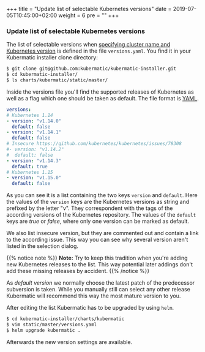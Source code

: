 +++
title = "Update list of selectable Kubernetes versions"
date = 2019-07-05T10:45:00+02:00
weight = 6
pre = "<b></b>"
+++

### Update list of selectable Kubernetes versions

The list of selectable versions when [specifying cluster name and Kubernetes version](/getting_started/create_cluster/#step-2-specify-the-cluster-name-and-kubernetes-version) is defined in the file
`versions.yaml`. You find it in your Kubermatic installer clone directory:

```bash
$ git clone git@github.com:kubermatic/kubermatic-installer.git
$ cd kubermatic-installer/
$ ls charts/kubermatic/static/master/
```

Inside the versions file you'll find the supported releases of Kubernetes as well as a flag which one
should be taken as default. The file format is [YAML](https://yaml.org).

```yaml
versions:
# Kubernetes 1.14
- version: "v1.14.0"
  default: false
- version: "v1.14.1"
  default: false
# Insecure https://github.com/kubernetes/kubernetes/issues/78308
#- version: "v1.14.2"
#  default: false
- version: "v1.14.3"
  default: true
# Kubernetes 1.15
- version: "v1.15.0"
  default: false
```

As you can see it is a list containing the two keys `version` and `default`. Here the values of the
`version` keys are the Kubernetes versions as string and prefixed by the letter "v". They correspondent
with the tags of the according versions of the Kubernetes repository. The values of the `default` keys
are _true_ or _false_, where only one version can be marked as default.

We also list insecure version, but they are commented out and contain a link to the according issue. This
way you can see why several version aren't listed in the selection dialog.

{{% notice note %}}
**Note:** Try to keep this tradition when you're adding new Kubernetes releases to the list. This
way potential later addings don't add these missing releases by accident.
{{% /notice %}}

As *default version* we normally choose the latest patch of the predecessor subversion is taken. While
you manually still can select any other release Kubermatic will recommend this way the most mature version
to you.

After editing the list Kubermatic has to be upgraded by using `helm`.

```bash
$ cd kubermatic-installer/charts/kubermatic
$ vim static/master/versions.yaml
$ helm upgrade kubermatic .
```

Afterwards the new version settings are available.
